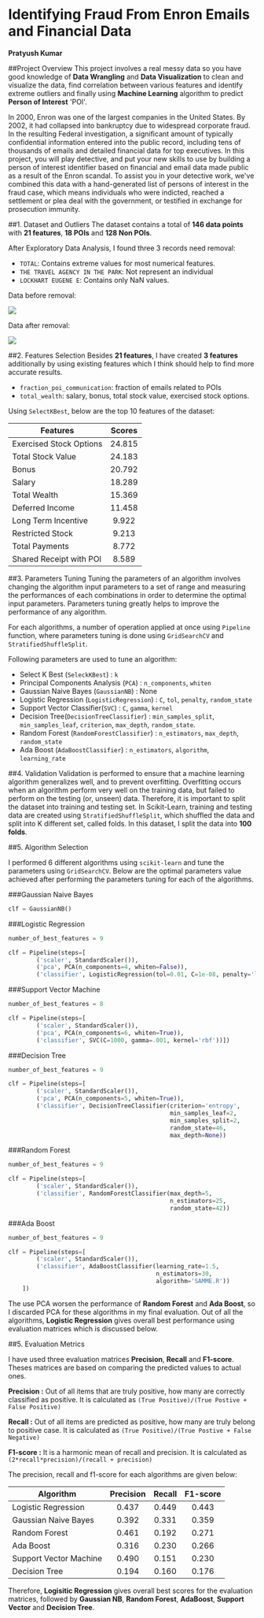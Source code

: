 # Identifying Fraud From Enron Emails and Financial Data

**Pratyush Kumar**


##Project Overview
This project involves a real messy data so you have good knowledge of **Data Wrangling** and **Data Visualization** to clean and visualize the data, find correlation between various features and identify extreme outliers and finally using **Machine Learning** algorithm to predict **Person of Interest** 'POI'.

In 2000, Enron was one of the largest companies in the United States. By 2002, it had collapsed into bankruptcy due to widespread corporate fraud. In the resulting Federal investigation, a significant amount of typically confidential information entered into the public record, including tens of thousands of emails and detailed financial data for top executives. In this project, you will play detective, and put your new skills to use by building a person of interest identifier based on financial and email data made public as a result of the Enron scandal. To assist you in your detective work, we've combined this data with a hand-generated list of persons of interest in the fraud case, which means individuals who were indicted, reached a settlement or plea deal with the government, or testified in exchange for prosecution immunity.

##1. Dataset and Outliers
The dataset contains a total of **146 data points** with **21 features**, **18 POIs** and **128 Non POIs**.

After Exploratory Data Analysis, I found three 3 records need removal:

* ``TOTAL``: Contains extreme values for most numerical features.
* ```THE TRAVEL AGENCY IN THE PARK```: Not represent an individual
* ```LOCKHART EUGENE E```: Contains only NaN values.


Data before removal:

![](https://github.com/pratyush19/Udacity-Data-Analyst-Nanodegree/blob/master/P5-Identifying-Fraud-From-Enron-Emails-and-Financial-Data/image/enron.jpeg)

Data after removal: 

![](https://github.com/pratyush19/Udacity-Data-Analyst-Nanodegree/blob/master/P5-Identifying-Fraud-From-Enron-Emails-and-Financial-Data/image/enron_remove.jpeg) 

##2. Features Selection
Besides **21 features**, I have created **3 features** additionally by using existing features which I think should help to find more accurate results.

* ```fraction_poi_communication```: fraction of emails related to POIs
* ```total_wealth```: salary, bonus, total stock value, exercised stock options.

Using ```SelectKBest```, below are the top 10 features of the dataset:

| Features                      | Scores   | 
| ----------------------------- |:--------:| 
| Exercised Stock Options       | 24.815   | 
| Total Stock Value             | 24.183   |  
| Bonus                         | 20.792   |
| Salary							  | 18.289   |
| Total Wealth 					  | 15.369   |
| Deferred Income				  | 11.458   |
| Long Term Incentive           | 9.922    |
| Restricted Stock				  | 9.213    |
| Total Payments				  	  | 8.772    |
| Shared Receipt with POI       | 8.589    |

##3. Parameters Tuning
Tuning the parameters of an algorithm involves changing the algorithm input parameters to a set of range and measuring the performances of each combinations in order to determine the optimal input parameters. Parameters tuning greatly helps to improve the performance of any algorithm.

For each algorithms, a number of operation applied at once using ```Pipeline``` function, where parameters tuning is done using ```GridSearchCV``` and ```StratifiedShuffleSplit```.

Following parameters are used to tune an algorithm:

* Select K Best (```SeleckKBest```) : ```k```
* Principal Components Analysis (```PCA```) : ```n_components```, ```whiten```
* Gaussian Naive Bayes (```GaussianNB```) : None
* Logistic Regression (```LogisticRegression```) : ```C```, ```tol```, ```penalty```,  ```random_state```
* Support Vector Classifier(```SVC```) : ```C```, ```gamma```, ```kernel```
* Decision Tree(```DecisionTreeClassifier```) : ```min_samples_split```, ```min_samples_leaf```, ```criterion```, ```max_depth```, ```random_state```.
* Random Forest (```RandomForestClassifier```) : ```n_estimators```, ```max_depth```, ```random_state```
* Ada Boost (```AdaBoostClassifier```) : ```n_estimators```, ```algorithm```, ```learning_rate```

##4. Validation
Validation is performed to ensure that a machine learning algorithm generalizes well, and to prevent overfitting. Overfitting occurs when an algorithm perform very well on the training data, but failed to perform on the testing (or, unseen) data. Therefore, it is important to split the dataset into training and testing set.
In Scikit-Learn, training and testing data are created using ```StratifiedShuffleSplit```, which shuffled the data and split into K different set, called folds. In this dataset, I split the data into **100 folds**.



##5. Algorithm Selection

I performed 6 different algorithms using ```scikit-learn``` and tune the parameters using ```GridSearchCV```.
Below are the optimal parameters value achieved after performing the parameters tuning for each of the algorithms.

###Gaussian Naive Bayes

```python
clf = GaussianNB()
```

###Logistic Regression

```python
number_of_best_features = 9

clf = Pipeline(steps=[
        ('scaler', StandardScaler()),
        ('pca', PCA(n_components=4, whiten=False)),
        ('classifier', LogisticRegression(tol=0.01, C=1e-08, penalty='l2', random_state=42))])
```

###Support Vector Machine

```python
number_of_best_features = 8

clf = Pipeline(steps=[
        ('scaler', StandardScaler()),
        ('pca', PCA(n_components=6, whiten=True)),
        ('classifier', SVC(C=1000, gamma=.001, kernel='rbf'))])
```

###Decision Tree

```python
number_of_best_features = 9

clf = Pipeline(steps=[
        ('scaler', StandardScaler()),
        ('pca', PCA(n_components=5, whiten=True)),
        ('classifier', DecisionTreeClassifier(criterion='entropy',
                                              min_samples_leaf=2,
                                              min_samples_split=2,
                                              random_state=46,
                                              max_depth=None))                                          
```
 
###Random Forest

```python
number_of_best_features = 9

clf = Pipeline(steps=[
        ('scaler', StandardScaler()),
        ('classifier', RandomForestClassifier(max_depth=5,
                                              n_estimators=25,
                                              random_state=42))
```

###Ada Boost

```python
number_of_best_features = 9

clf = Pipeline(steps=[
        ('scaler', StandardScaler()),
        ('classifier', AdaBoostClassifier(learning_rate=1.5,
                                          n_estimators=30,
                                          algorithm='SAMME.R'))
    ])
```
The use PCA worsen the performance of **Random Forest** and **Ada Boost**, so I discarded PCA for these algorithms in my final evaluation.
Out of all the algorithms, **Logistic Regression** gives overall best performance using evaluation matrices which is discussed below.


##5. Evaluation Metrics

I have used three evaluation matrices **Precision**, **Recall** and **F1-score**. Theses matrices are based on comparing the predicted values to actual ones.

**Precision :** Out of all items that are truly positive, how many are correctly classified as positive. It is calculated as ```(True Positive)/(True Postive + False Positive)```

**Recall :** Out of all items are predicted as positive, how many are truly belong to positive case. It is calculated as ```(True Positive)/(True Postive + False Negative)```

**F1-score :** It is a harmonic mean of recall and precision. It is calculated as ```(2*recall*precision)/(recall + precision)```

The precision, recall and f1-score for each algorithms are given below:

| Algorithm                     | Precision   | Recall    | F1-score  | 
| ----------------------------- |:-----------:| :--------:| :--------:|
| Logistic Regression           | 0.437       | 0.449     | 0.443     |
| Gaussian Naive Bayes          | 0.392       | 0.331     | 0.359     | 
| Random Forest 					  | 0.461       | 0.192     | 0.271     |
| Ada Boost      				  | 0.316       | 0.230     | 0.266     |
| Support Vector Machine        | 0.490       | 0.151     | 0.230     |
| Decision Tree  				  | 0.194       | 0.160     | 0.176     |


Therefore, **Logisitic Regression** gives overall best scores for the evaluation matrices, followed by **Gaussian NB**, **Random Forest**, **AdaBoost**, **Support Vector** and **Decision Tree**.


                                         
                                              
                                              
                                              
                                              
                                              
                                              
                                              
                                            

